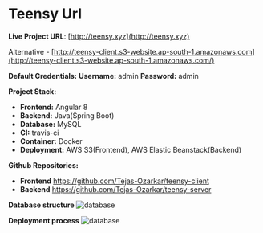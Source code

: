 # Teensy Url

**Live Project URL**: 
 [http://teensy.xyz](http://teensy.xyz)

 Alternative - 
 [http://teensy-client.s3-website.ap-south-1.amazonaws.com](http://teensy-client.s3-website.ap-south-1.amazonaws.com/) 

 **Default Credentials:**
    **Username:** admin
    **Password:** admin

**Project Stack:**
- **Frontend:** Angular 8
- **Backend:** Java(Spring Boot)
- **Database:** MySQL
- **CI:** travis-ci
- **Container:** Docker
- **Deployment:** AWS S3(Frontend), AWS Elastic Beanstack(Backend)

**Github Repositories:**
- **Frontend** https://github.com/Tejas-Ozarkar/teensy-client
- **Backend** https://github.com/Tejas-Ozarkar/teensy-server

**Database structure**
![database](http://teensy-client.s3-website.ap-south-1.amazonaws.com/assets/images/db-design.png)

**Deployment process**
![database](http://teensy-client.s3-website.ap-south-1.amazonaws.com/assets/images/ci-process.png)